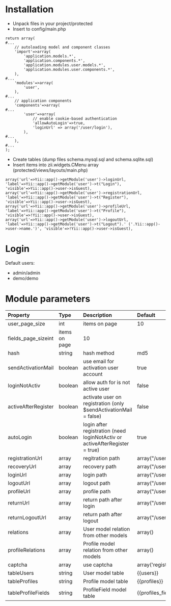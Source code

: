 

# Installation #
  * Unpack files in your project/protected
  * Insert to config/main.php
```
return array(
#...
	// autoloading model and component classes
	'import'=>array(
		'application.models.*',
		'application.components.*',
		'application.modules.user.models.*',
		'application.modules.user.components.*',
	),
#...
	'modules'=>array(
		'user',
	),
#...
	// application components
	'components'=>array(
#...
		'user'=>array(
			// enable cookie-based authentication
			'allowAutoLogin'=>true,
			'loginUrl' => array('/user/login'),
		),
#...
	),
#...
);
```
  * Create tables (dump files schema.mysql.sql and schema.sqlite.sql)
  * Insert items into zii.widgets.CMenu array (protected/views/layouts/main.php)
```
array('url'=>Yii::app()->getModule('user')->loginUrl, 'label'=>Yii::app()->getModule('user')->t("Login"), 'visible'=>Yii::app()->user->isGuest),
array('url'=>Yii::app()->getModule('user')->registrationUrl, 'label'=>Yii::app()->getModule('user')->t("Register"), 'visible'=>Yii::app()->user->isGuest),
array('url'=>Yii::app()->getModule('user')->profileUrl, 'label'=>Yii::app()->getModule('user')->t("Profile"), 'visible'=>!Yii::app()->user->isGuest),
array('url'=>Yii::app()->getModule('user')->logoutUrl, 'label'=>Yii::app()->getModule('user')->t("Logout").' ('.Yii::app()->user->name.')', 'visible'=>!Yii::app()->user->isGuest),
```

# Login #

Default users:
  * admin/admin
  * demo/demo

# Module parameters #
|Property|Type|Description|Default|
|:-------|:---|:----------|:------|
|user\_page\_size|int|items on page|10|
|fields\_page\_sizeint|items on page|10|
|hash|string|hash method|md5|
|sendActivationMail|boolean|use email for activation user account|true|
|loginNotActiv|boolean|allow auth for is not active user|false|
|activeAfterRegister|boolean|activate user on registration (only $sendActivationMail = false)|false|
|autoLogin|boolean|login after registration (need loginNotActiv or activeAfterRegister = true)|true|
|registrationUrl|array|regitration path|array("/user/registration")|
|recoveryUrl|array|recovery path|array("/user/recovery/recovery")|
|loginUrl|array|login path|array("/user/login")|
|logoutUrl|array|logout path|array("/user/logout")|
|profileUrl|array|profile path|array("/user/profile")|
|returnUrl|array|return path after login|array("/user/profile")|
|returnLogoutUrl|array|return path after logout|array("/user/login")|
|relations|array|User model relation from other models|array()|
|profileRelations|array|Profile model relation from other models|array()|
|captcha|array|use captcha|array('registration'=>true)|
|tableUsers|string|User model table|{{users}}|
|tableProfiles|string|Profile model table|{{profiles}}|
|tableProfileFields|string|ProfileField model table|{{profiles\_fields}}|